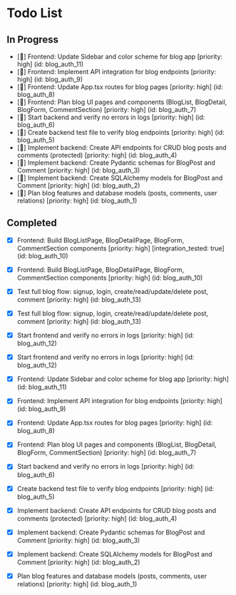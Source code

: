 # Todo List

## In Progress

- [🔄] Frontend: Update Sidebar and color scheme for blog app [priority: high] (id: blog_auth_11)
- [🔄] Frontend: Implement API integration for blog endpoints [priority: high] (id: blog_auth_9)
- [🔄] Frontend: Update App.tsx routes for blog pages [priority: high] (id: blog_auth_8)
- [🔄] Frontend: Plan blog UI pages and components (BlogList, BlogDetail, BlogForm, CommentSection) [priority: high] (id: blog_auth_7)
- [🔄] Start backend and verify no errors in logs [priority: high] (id: blog_auth_6)
- [🔄] Create backend test file to verify blog endpoints [priority: high] (id: blog_auth_5)
- [🔄] Implement backend: Create API endpoints for CRUD blog posts and comments (protected) [priority: high] (id: blog_auth_4)
- [🔄] Implement backend: Create Pydantic schemas for BlogPost and Comment [priority: high] (id: blog_auth_3)
- [🔄] Implement backend: Create SQLAlchemy models for BlogPost and Comment [priority: high] (id: blog_auth_2)
- [🔄] Plan blog features and database models (posts, comments, user relations) [priority: high] (id: blog_auth_1)

## Completed

- [x] Frontend: Build BlogListPage, BlogDetailPage, BlogForm, CommentSection components [priority: high] [integration_tested: true] (id: blog_auth_10)
- [x] Frontend: Build BlogListPage, BlogDetailPage, BlogForm, CommentSection components [priority: high] (id: blog_auth_10)
- [x] Test full blog flow: signup, login, create/read/update/delete post, comment [priority: high] (id: blog_auth_13)
- [x] Test full blog flow: signup, login, create/read/update/delete post, comment [priority: high] (id: blog_auth_13)
- [x] Start frontend and verify no errors in logs [priority: high] (id: blog_auth_12)
- [x] Start frontend and verify no errors in logs [priority: high] (id: blog_auth_12)
- [x] Frontend: Update Sidebar and color scheme for blog app [priority: high] (id: blog_auth_11)
- [x] Frontend: Implement API integration for blog endpoints [priority: high] (id: blog_auth_9)
- [x] Frontend: Update App.tsx routes for blog pages [priority: high] (id: blog_auth_8)
- [x] Frontend: Plan blog UI pages and components (BlogList, BlogDetail, BlogForm, CommentSection) [priority: high] (id: blog_auth_7)
- [x] Start backend and verify no errors in logs [priority: high] (id: blog_auth_6)
- [x] Create backend test file to verify blog endpoints [priority: high] (id: blog_auth_5)
- [x] Implement backend: Create API endpoints for CRUD blog posts and comments (protected) [priority: high] (id: blog_auth_4)
- [x] Implement backend: Create Pydantic schemas for BlogPost and Comment [priority: high] (id: blog_auth_3)
- [x] Implement backend: Create SQLAlchemy models for BlogPost and Comment [priority: high] (id: blog_auth_2)
- [x] Plan blog features and database models (posts, comments, user relations) [priority: high] (id: blog_auth_1)

